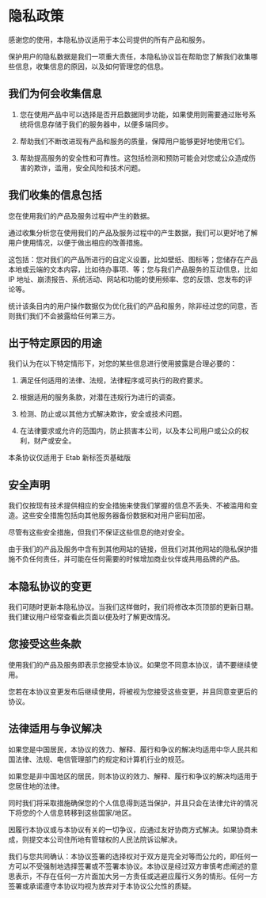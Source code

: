 # 隐私政策

感谢您的使用，本隐私协议适用于本公司提供的所有产品和服务。

保护用户的隐私数据是我们一项重大责任，本隐私协议旨在帮助您了解我们收集哪些信息，收集信息的原因，以及如何管理您的信息。

## 我们为何会收集信息 [​](#我们为何会收集信息)

1. 您在使用产品中可以选择是否开启数据同步功能，如果使用则需要通过账号系统将信息存储于我们的服务器中，以便多端同步。

2. 帮助我们不断改进现有产品和服务的质量，保障用户能够更好地使用它们。

3. 帮助提高服务的安全性和可靠性。这包括检测和预防可能会对您或公众造成伤害的欺诈，滥用，安全风险和技术问题。

## 我们收集的信息包括 [​](#我们收集的信息包括)

您在使用我们的产品及服务过程中产生的数据。

通过收集分析您在使用我们的产品及服务过程中的产生数据，我们可以更好地了解用户使用情况，以便于做出相应的改善措施。

这包括：您对我们的产品所进行的自定义设置，比如壁纸、图标等；您储存在产品本地或云端的文本内容，比如待办事项、等；您与我们产品服务的互动信息，比如 IP 地址、崩溃报告、系统活动、网站和功能的使用频率、您的反馈、您发布的评论等。

统计该条目内的用户操作数据仅为优化我们的产品和服务，除非经过您的同意，否则我们我们不会披露给任何第三方。

## 出于特定原因的用途 [​](#出于特定原因的用途)

我们认为在以下特定情形下，对您的某些信息进行使用披露是合理必要的：

1. 满足任何适用的法律、法规，法律程序或可执行的政府要求。

2. 根据适用的服务条款，对潜在违规行为进行的调查。

3. 检测、防止或以其他方式解决欺诈，安全或技术问题。

4. 在法律要求或允许的范围内，防止损害本公司，以及本公司用户或公众的权利，财产或安全。

本条协议仅适用于 Etab 新标签页基础版

## 安全声明 [​](#安全声明)

我们仅按现有技术提供相应的安全措施来使我们掌握的信息不丢失、不被滥用和变造。这些安全措施包括向其他服务器备份数据和对用户密码加密。

尽管有这些安全措施，但我们不保证这些信息的绝对安全。

由于我们的产品及服务中含有到其他网站的链接，但我们对其他网站的隐私保护措施不负任何责任，并可能在任何需要的时候增加商业伙伴或共用品牌的产品。

## 本隐私协议的变更 [​](#本隐私协议的变更)

我们可随时更新本隐私协议。当我们这样做时，我们将修改本页顶部的更新日期。我们建议用户经常查看此页面以便及时了解更改情况。

## 您接受这些条款 [​](#您接受这些条款)

使用我们的产品及服务即表示您接受本协议。如果您不同意本协议，请不要继续使用。

您若在本协议变更发布后继续使用，将被视为您接受这些变更，并且同意变更后的协议。

## 法律适用与争议解决 [​](#法律适用与争议解决)

如果您是中国居民，本协议的效力、解释、履行和争议的解决均适用中华人民共和国法律、法规、电信管理部门的规定和计算机行业的规范。

如果您是非中国地区的居民，则本协议的效力、解释、履行和争议的解决均适用于您居住地的法律。

同时我们将采取措施确保您的个人信息得到适当保护，并且只会在法律允许的情况下将您的个人信息转移到这些国家/地区。

因履行本协议或与本协议有关的一切争议，应通过友好协商方式解决。如果协商未成，则提交本公司住所地有管辖权的人民法院诉讼解决。

我们与您共同确认：本协议签署的选择权对于双方是完全对等而公允的，即任何一方可以不受强制地选择签署或不签署本协议。本协议是经过双方审慎考虑阐述的意思表示，不存在任何一方片面加大另一方责任或逃避应履行义务的情形。任何一方签署或承诺遵守本协议均视为放弃对于本协议公允性的质疑。